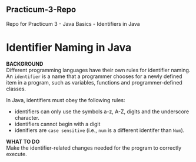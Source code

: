 ## Practicum-3-Repo
Repo for Practicum 3 - Java Basics - Identifiers in Java
# Identifier Naming in Java

**BACKGROUND**<br>
Different programming languages have their own rules for identifier
naming. An `identifier` is a name that a programmer chooses for
a newly defined item in a program, such as variables,
functions and programmer-defined classes.

In Java, identifiers must obey the following rules:

- identifiers can only use the symbols a-z, A-Z, digits and the underscore character.
- identifiers cannot begin with a digit
- idenifiers are `case sensitive` (i.e., `num` is a different identifer than `Num`).

**WHAT TO DO**<br>
Make the identifier-related changes needed for the program to correctly execute.
